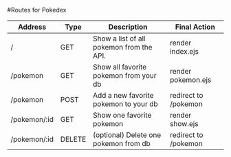 #Routes for Pokedex

|Address|Type|Description|Final Action|
|---|---|---|---|
|/|GET|Show a list of all pokemon from the API.|render index.ejs
|/pokemon|GET|Show all favorite pokemon from your db|render pokemon.ejs
|/pokemon|POST| Add a new favorite pokemon to your db|redirect to /pokemon
|/pokemon/:id|GET| Show one favorite pokemon| render show.ejs|
|/pokemon/:id|DELETE| (optional) Delete one pokemon from db| redirect to /pokemon